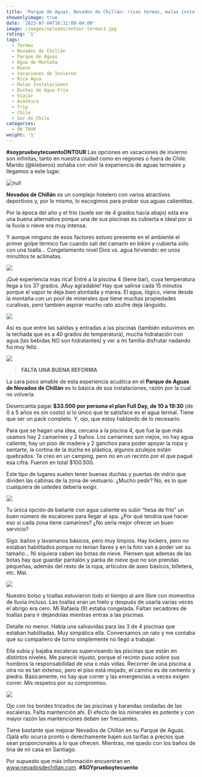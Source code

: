 ```yaml
---
title: 'Parque de Aguas, Nevados de Chillán: ricas termas, malas instalaciones'
showonlyimage: true
date: '2023-07-04T16:32:08-04:00'
image: /images/uploads/ontour-termas1.jpg
rating: '1'
tags:
  - Termas
  - Nevados de Chillán
  - Parque de Aguas
  - Agua de Montaña
  - Nieve
  - Vacaciones de Invierno
  - Rica Agua
  - Malas Instalaciones
  - Duchas de Agua Fría
  - Viajar
  - Aventura
  - Trip
  - Chile
  - Sur de Chile
categories:
  - ON TOUR
weight: '1'
---
```

**\#soyprueboytecuentoONTOUR** Las opciones en vacaciones de invierno son infinitas, tanto en nuestra ciudad como en regiones o fuera de Chile. Marido (@kleberos) soñaba con vivir la experiencia de aguas termales y llegamos a este lugar.

<!--more-->

![null](/images/uploads/ontour-termas1.jpg)

**Nevados de Chillán** es un complejo hotelero con varios atractivos deportivos y, por lo mismo, lo escogimos para probar sus aguas calientitas.

Por la época del año y el frío (suele ser de 4 grados hacia abajo) esta era una buena alternativa porque una de sus piscinas es cubierta e ideal por si la lluvia o nieve era muy intensa. 

Y aunque ninguno de esos factores estuvo presente en el ambiente el primer golpe térmico fue cuando salí del camarín en bikini y cubierta sólo con una toalla… Congelamiento nivel Dios vs. agua hirviendo:  en unos minutitos te aclimatas. 

![](/images/uploads/ontour-termas-piscina-4.jpg)

¡Qué experiencia más rica! Entré a la piscina 4 (tiene bar), cuya temperatura llega a los 37 grados. ¡Muy agradable! Hay que salirse cada 15 minutos porque el vapor te deja bien atontada y marea. El agua, lógico, viene desde la montaña con un pool de minerales que tiene muchas propiedades curativas, pero también aspirar mucho rato azufre deja lánguido.

![](/images/uploads/ontour-termas-piscina-techada.jpg)

Así es que entre las salidas y entradas a las piscinas (también estuvimos en la techada que es a 40 grados de temperatura), mucha hidratación con agua (las bebidas NO son hidratantes) y ver a mi familia disfrutar nadando fui muy feliz.

![](/images/uploads/ontour-termas-piscina-3.jpg)

> **FALTA UNA BUENA REFORMA**

La cara poco amable de esta experiencia acuática en el **Parque de Aguas de Nevados de Chillán** es lo básica de sus instalaciones, razón por la cual no volvería. 

Desencanta pagar **$33.500 por persona el plan Full Day, de 10 a 19:30** (de 0 a 5 años es sin costo) si lo único que te satisface es el agua termal. Tiene que ser un pack completo. Y, ojo, que estoy hablando de lo necesario.

Para que se hagan una idea, cercana a la piscina 4, que fue la que más usamos hay 2 camarines y 2 baños. Los camarines son viejos, no hay agua caliente, hay un piso de madera y 2 ganchos para poder apoyar la ropa y sentarte, la cortina de la ducha es plástica, algunos azulejos están quebrados. Te creo en un camping, pero no en un recinto por el que pagué esa cifra. Fueron en total $100.500.

Este tipo de lugares suelen tener buenas duchas y puertas de vidrio que dividen las cabinas de la zona de vestuario. ¿Mucho pedir? No, es lo que cualquiera de ustedes debería exigir.

![](/images/uploads/ontour-termas-collage-duchas.jpg)

Tu única opción de bañarte con agua caliente es subir “tiesa de frío” un buen número de escalones para llegar al spa. ¿Por qué tendría que hacer eso si cada zona tiene camarines? ¿No sería mejor ofrecer un buen servicio?

Sigo: baños y lavamanos básicos, pero muy limpios. Hay lockers, pero no estaban habilitados porque no tenían llaves y en la foto van a poder ver su tamaño… Ni siquiera caben las botas de nieve. Piensen que además de las botas hay que guardar pantalón y parka de nieve que no son prendas pequeñas, además del resto de la ropa, artículos de aseo básicos, billetera, etc. Mal.

![](/images/uploads/ontour-termas-lockers-ok.jpg)

Nuestro bolso y toallas estuvieron todo el tiempo al aire libre con momentos de lluvia incluso. Las toallas eran un hielo y después de usarla varias veces el abrigo era cero. Mi Rafaela (9) estaba congelada. Faltan secadores de toallas para ir dejándolas mientras entras a las piscinas.

Detalle no menor. Había una salvavidas para las 3 de 4 piscinas que estaban habilitadas. Muy simpática ella. Conversamos un rato y me contaba que su compañero de turno simplemente no llegó a trabajar.

Ella subía y bajaba escaleras supervisando las piscinas que están en distintos niveles. Me pareció injusto, porque el recinto puso sobre sus hombros la responsabilidad de una o más vidas. Recorrer de una piscina a otra no es tan extenso, pero el piso está mojado, el camino es de cemento y piedra. Básicamente, no hay que correr y las emergencias a veces exigen correr. Mis respetos por su compromiso.

![](/images/uploads/ontour-termas-oxido.jpg)

Ojo con los bordes trizados de las piscinas y barandas oxidadas de las escaleras. Falta mantención ahí. El efecto de los minerales es potente y con mayor razón las mantenciones deben ser frecuentes.

Tiene bastante que mejorar Nevados de Chillán en su Parque de Aguas. Ojalá ello ocurra pronto o derechamente bajen sus tarifas a precios que sean proporcionales a lo que ofrecen. Mientras, me quedo con los baños de tina de mi casa en Santiago.

Por supuesto que más información encuentran en www.nevadosdechillan.com. **\#SOYprueboytecuento**
